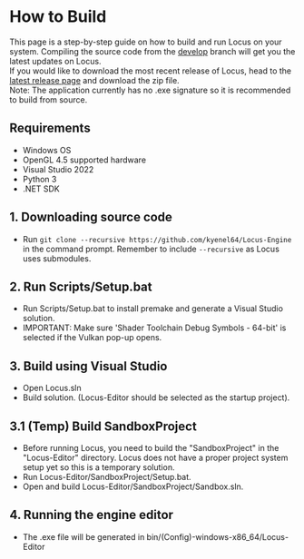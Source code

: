 # How to Build
This page is a step-by-step guide on how to build and run Locus on your system.
Compiling the source code from the <a href="https://github.com/Kyenel64/Locus-Engine/tree/develop" target="_blank">develop</a> branch will get you the latest updates on Locus. <br>
If you would like to download the most recent release of Locus, head to the <a href="https://github.com/Kyenel64/Locus-Engine/releases/tag/v0.1.0-alpha" target="_blank">latest release page</a> and download the zip file. <br>
Note: The application currently has no .exe signature so it is recommended to build from source. 

## Requirements
- Windows OS
- OpenGL 4.5 supported hardware
- Visual Studio 2022
- Python 3
- .NET SDK

## 1. Downloading source code
- Run `git clone --recursive https://github.com/kyenel64/Locus-Engine` in the command prompt. Remember to include `--recursive` as Locus uses submodules.

## 2. Run Scripts/Setup.bat
- Run Scripts/Setup.bat to install premake and generate a Visual Studio solution.
- IMPORTANT: Make sure 'Shader Toolchain Debug Symbols - 64-bit' is selected if the Vulkan pop-up opens.

## 3. Build using Visual Studio
- Open Locus.sln
- Build solution. (Locus-Editor should be selected as the startup project).

## 3.1 (Temp) Build SandboxProject
- Before running Locus, you need to build the "SandboxProject" in the "Locus-Editor" directory. Locus does not have a proper project system setup yet so this is a temporary solution.
- Run Locus-Editor/SandboxProject/Setup.bat.
- Open and build Locus-Editor/SandboxProject/Sandbox.sln.

## 4. Running the engine editor
- The .exe file will be generated in bin/(Config)-windows-x86_64/Locus-Editor